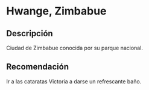 # Hwange, Zimbabue

## Descripción
Ciudad de Zimbabue conocida por su parque nacional.

## Recomendación
Ir a las cataratas Victoria a darse un refrescante baño.

